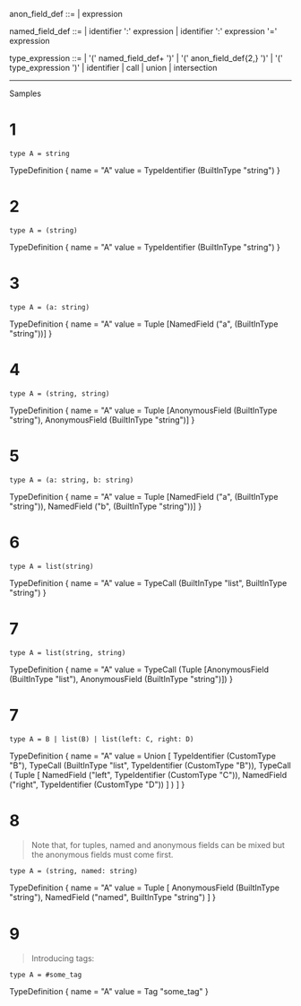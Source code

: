 
anon_field_def ::=
    | expression

named_field_def ::=
    | identifier ':' expression
    | identifier ':' expression '=' expression

type_expression ::=
    | '(' named_field_def+ ')'
    | '(' anon_field_def{2,} ')'
    | '(' type_expression ')'
    | identifier 
    | call
    | union
    | intersection



---

Samples

# 1
`type A = string`

TypeDefinition {
    name = "A"
    value = TypeIdentifier (BuiltInType "string")
}

# 2
`type A = (string)`

TypeDefinition {
    name = "A"
    value = TypeIdentifier (BuiltInType "string")
}

# 3
`type A = (a: string)`

TypeDefinition {
    name = "A"
    value = Tuple [NamedField ("a", (BuiltInType "string"))]
}

# 4
`type A = (string, string)`

TypeDefinition {
    name = "A"
    value = Tuple [AnonymousField (BuiltInType "string"), AnonymousField (BuiltInType "string")]
}

# 5
`type A = (a: string, b: string)`

TypeDefinition {
    name = "A"
    value = Tuple [NamedField ("a", (BuiltInType "string")), NamedField ("b", (BuiltInType "string"))]
}

# 6

`type A = list(string)`

TypeDefinition {
    name = "A"
    value = TypeCall (BuiltInType "list", BuiltInType "string")
}

# 7

`type A = list(string, string)`

TypeDefinition {
    name = "A"
    value = TypeCall (Tuple [AnonymousField (BuiltInType "list"), AnonymousField (BuiltInType "string")])
}

# 7

`type A = B | list(B) | list(left: C, right: D)`

TypeDefinition {
    name = "A"
    value = Union [
        TypeIdentifier (CustomType "B"), 
        TypeCall (BuiltInType "list", TypeIdentifier (CustomType "B")), 
        TypeCall (
            Tuple [
                NamedField ("left", TypeIdentifier (CustomType "C")),
                NamedField ("right", TypeIdentifier (CustomType "D"))
            ]
        )
    ]
}

# 8

> Note that, for tuples, named and anonymous fields can be mixed but the anonymous fields must come first.

`type A = (string, named: string)`

TypeDefinition {
    name = "A"
    value = Tuple [
        AnonymousField (BuiltInType "string"),
        NamedField ("named", BuiltInType "string")
    ]
}

# 9

> Introducing tags:

`type A = #some_tag`

TypeDefinition {
    name = "A"
    value = Tag "some_tag"
}